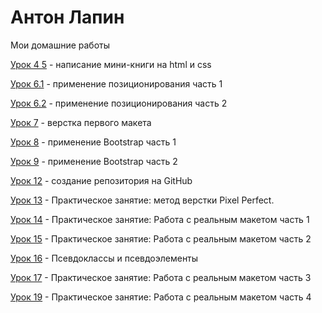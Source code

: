 
# Антон Лапин
Мои домашние работы

[Урок 4 5](https://anton-lapin.github.io/lesson_4_5/ "Первая верстка") - написание мини-книги на html и css

[Урок 6.1](https://anton-lapin.github.io/lesson_6_1/ "Позиционирование1") - применение позиционирования часть 1

[Урок 6.2](https://anton-lapin.github.io/lesson_6_2/ "Позиционирование2") - применение позиционирования часть 2

[Урок 7](https://anton-lapin.github.io/lesson_7/ "Верстка первого макета") - верстка первого макета

[Урок 8](https://anton-lapin.github.io/lesson_8/ "применение Bootstrap1") - применение Bootstrap часть 1

[Урок 9](https://anton-lapin.github.io/lesson_9/ "применение Bootstrap2") - применение Bootstrap часть 2

[Урок 12](https://anton-lapin.github.io/lesson_12/ "Работа с Github") - создание репозитория на GitHub

[Урок 13](https://anton-lapin.github.io/lesson_13/ "Pixel Perfect") - Практическое занятие: метод верстки Pixel Perfect.

[Урок 14](https://anton-lapin.github.io/lesson_14/ "Работа с реальным макетом 1 часть") - Практическое занятие: Работа с реальным макетом часть 1

[Урок 15](https://anton-lapin.github.io/lesson_15/ "Работа с реальным макетом 2 часть") - Практическое занятие: Работа с реальным макетом часть 2

[Урок 16](https://anton-lapin.github.io/lesson_16/ "Псевдоклассы и псевдоэлементы") - Псевдоклассы и псевдоэлементы

[Урок 17](https://anton-lapin.github.io/lesson_17/ "Адаптивная верстка") - Практическое занятие: Работа с реальным макетом часть 3

[Урок 19](https://anton-lapin.github.io/lesson_19/ "Слайдер") - Практическое занятие: Работа с реальным макетом часть 4
